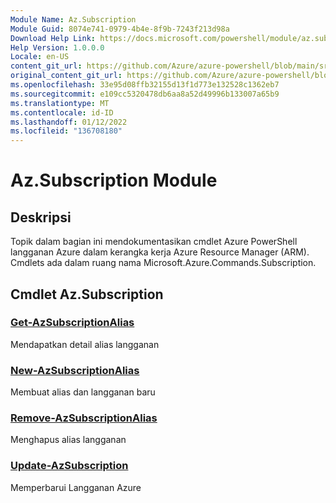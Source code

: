 ```yaml
---
Module Name: Az.Subscription
Module Guid: 8074e741-0979-4b4e-8f9b-7243f213d98a
Download Help Link: https://docs.microsoft.com/powershell/module/az.subscription
Help Version: 1.0.0.0
Locale: en-US
content_git_url: https://github.com/Azure/azure-powershell/blob/main/src/Subscription/Subscription/help/Az.Subscription.md
original_content_git_url: https://github.com/Azure/azure-powershell/blob/main/src/Subscription/Subscription/help/Az.Subscription.md
ms.openlocfilehash: 33e95d08ffb32155d13f1d773e132528c1362eb7
ms.sourcegitcommit: e109cc5320478db6aa8a52d49996b133007a65b9
ms.translationtype: MT
ms.contentlocale: id-ID
ms.lasthandoff: 01/12/2022
ms.locfileid: "136708180"
---
```

# Az.Subscription Module
## Deskripsi
Topik dalam bagian ini mendokumentasikan cmdlet Azure PowerShell langganan Azure dalam kerangka kerja Azure Resource Manager (ARM). Cmdlets ada dalam ruang nama Microsoft.Azure.Commands.Subscription.

## Cmdlet Az.Subscription
### [Get-AzSubscriptionAlias](Get-AzSubscriptionAlias.md)
Mendapatkan detail alias langganan

### [New-AzSubscriptionAlias](New-AzSubscriptionAlias.md)
Membuat alias dan langganan baru

### [Remove-AzSubscriptionAlias](Remove-AzSubscriptionAlias.md)
Menghapus alias langganan

### [Update-AzSubscription](Update-AzSubscription.md)
Memperbarui Langganan Azure

